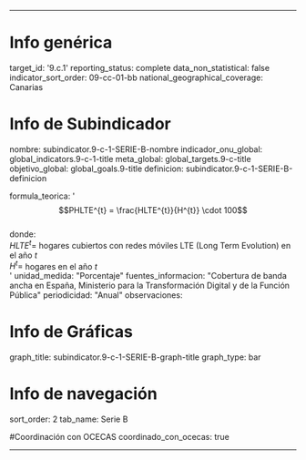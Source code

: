 ---

# Info genérica
target_id: '9.c.1'
reporting_status: complete
data_non_statistical: false
indicator_sort_order: 09-cc-01-bb
national_geographical_coverage: Canarias

# Info de Subindicador
nombre: subindicator.9-c-1-SERIE-B-nombre
indicador_onu_global: global_indicators.9-c-1-title
meta_global: global_targets.9-c-title
objetivo_global: global_goals.9-title
definicion: subindicator.9-c-1-SERIE-B-definicion

formula_teorica: '$$PHLTE^{t} = \frac{HLTE^{t}}{H^{t}} \cdot 100$$ <br>
donde: <br>
$HLTE^{t} =$ hogares cubiertos con redes móviles LTE (Long Term Evolution) en el año $t$<br>
$H^{t} =$ hogares en el año $t$ <br>'
unidad_medida: "Porcentaje"
fuentes_informacion: "Cobertura de banda ancha en España, Ministerio para la Transformación Digital y de la Función Pública"
periodicidad: "Anual"
observaciones: 

# Info de Gráficas
graph_title: subindicator.9-c-1-SERIE-B-graph-title
graph_type: bar

# Info de navegación
sort_order: 2
tab_name: Serie B

#Coordinación con OCECAS
coordinado_con_ocecas: true

---